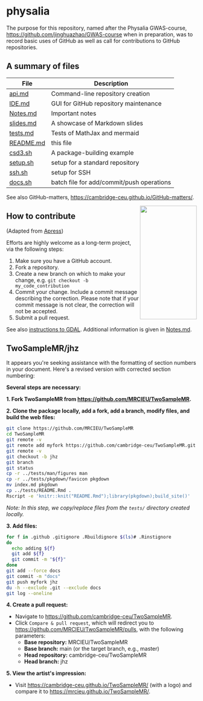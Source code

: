 # physalia

The purpose for this repository, named after the Physalia GWAS-course, <https://github.com/jinghuazhao/GWAS-course> when in preparation, was to record basic uses of GitHub as well as call for contributions to GitHub repositories.

## A summary of files

 **File** | **Description**
 -----|---------------------------------------------------------------------------
 [api.md](api.md) | Command-line repository creation
 [IDE.md](IDE.md) | GUI for GitHub repository maintenance
 [Notes.md](Notes.md) | Important notes
 [slides.md](slides.md) | A showcase of Markdown slides
 [tests.md](tests.md) | Tests of MathJax and mermaid
 [README.md](README.md) | this file
 [csd3.sh](csd3.sh) | A package-building example
 [setup.sh](setup.sh) | setup for a standard repository
 [ssh.sh](ssh.sh) | setup for SSH
 [docs.sh](docs.sh) | batch file for add/commit/push operations

See also GitHub-matters, <https://cambridge-ceu.github.io/GitHub-matters/>.

<img src="https://animaldiversity.org/collections/contributors/Grzimek_inverts/Hydrozoa/Physalia_physalis_polyp/medium.jpg" width="150" height="300" align="right">

## How to contribute 

(Adapted from [Apress](https://github.com/apress))

Efforts are highly welcome as a long-term project, via the following steps:

1. Make sure you have a GitHub account.
2. Fork a repository.
3. Create a new branch on which to make your change, e.g. `git checkout -b my_code_contribution`
4. Commit your change. Include a commit message describing the correction. Please note that if your commit message is not clear, the correction will not be accepted.
5. Submit a pull request.

See also [instructions to GDAL](https://github.com/OSGeo/gdal/blob/master/CONTRIBUTING.md).
Additional information is given in [Notes.md](Notes.md). 

## TwoSampleMR/jhz

It appears you're seeking assistance with the formatting of section numbers in your document. Here's a revised version with corrected section numbering:

**Several steps are necessary:**

**1. Fork TwoSampleMR from <https://github.com/MRCIEU/TwoSampleMR>.**

**2. Clone the package locally, add a fork, add a branch, modify files, and build the web files:**

```bash
git clone https://github.com/MRCIEU/TwoSampleMR
cd TwoSampleMR
git remote -v
git remote add myfork https://github.com/cambridge-ceu/TwoSampleMR.git
git remote -v
git checkout -b jhz
git branch
git status
cp -r ../tests/man/figures man
cp -r ../tests/pkgdown/favicon pkgdown
mv index.md pkgdown
cp ../tests/README.Rmd .
Rscript -e 'knitr::knit("README.Rmd");library(pkgdown);build_site()'
```

*Note: In this step, we copy/replace files from the `tests/` directory created locally.*

**3. Add files:**

```bash
for f in .github .gitignore .Rbuildignore $(ls)# .Rinstignore
do
  echo adding ${f}
  git add ${f}
  git commit -m "${f}"
done
git add --force docs
git commit -m "docs"
git push myfork jhz
du -h --exclude .git --exclude docs
git log --oneline
```

**4. Create a pull request:**

- Navigate to <https://github.com/cambridge-ceu/TwoSampleMR>.
- Click `Compare & pull request`, which will redirect you to <https://github.com/MRCIEU/TwoSampleMR/pulls>, with the following parameters:
  - **Base repository:** MRCIEU/TwoSampleMR
  - **Base branch:** main (or the target branch, e.g., master)
  - **Head repository:** cambridge-ceu/TwoSampleMR
  - **Head branch:** jhz

**5. View the artist's impression:**

- Visit <https://cambridge-ceu.github.io/TwoSampleMR/> (with a logo) and compare it to <https://mrcieu.github.io/TwoSampleMR/>.

